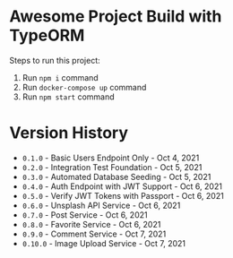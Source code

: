 # Awesome Project Build with TypeORM

Steps to run this project:

1. Run `npm i` command
2. Run `docker-compose up` command
3. Run `npm start` command

# Version History
- ``0.1.0`` - Basic Users Endpoint Only - Oct 4, 2021
- ``0.2.0`` - Integration Test Foundation - Oct 5, 2021
- ``0.3.0`` - Automated Database Seeding - Oct 5, 2021
- ``0.4.0`` - Auth Endpoint with JWT Support - Oct 6, 2021
- ``0.5.0`` - Verify JWT Tokens with Passport - Oct 6, 2021
- ``0.6.0`` - Unsplash API Service - Oct 6, 2021
- ``0.7.0`` - Post Service - Oct 6, 2021
- ``0.8.0`` - Favorite Service - Oct 6, 2021
- ``0.9.0`` - Comment Service - Oct 7, 2021
- ``0.10.0`` - Image Upload Service - Oct 7, 2021